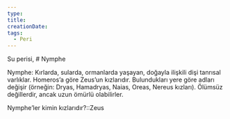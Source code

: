 ```yaml
---
type:
title:
creationDate:
tags:
  - Peri
---
```

Su perisi, # Nymphe

Nymphe: Kırlarda, sularda, ormanlarda yaşayan, doğayla ilişkili dişi tanrısal varlıklar. Homeros’a göre Zeus’un kızlarıdır. Bulundukları yere göre adları değişir (örneğin: Dryas, Hamadryas, Naias, Oreas, Nereus kızları). Ölümsüz değillerdir, ancak uzun ömürlü olabilirler.

Nymphe’ler kimin kızlarıdır?::Zeus
